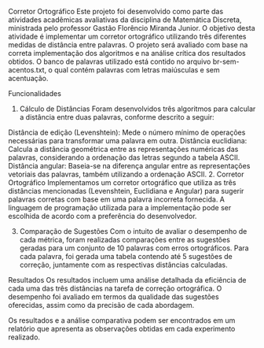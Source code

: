 Corretor Ortográfico
Este projeto foi desenvolvido como parte das atividades acadêmicas avaliativas da disciplina de Matemática Discreta, ministrada pelo professor Gastão Florêncio Miranda Junior. O objetivo desta atividade é implementar um corretor ortográfico utilizando três diferentes medidas de distância entre palavras. O projeto será avaliado com base na correta implementação dos algoritmos e na análise crítica dos resultados obtidos. O banco de palavras utilizado está contido no arquivo br-sem-acentos.txt, o qual contém palavras com letras maiúsculas e sem acentuação.

Funcionalidades
1. Cálculo de Distâncias
Foram desenvolvidos três algoritmos para calcular a distância entre duas palavras, conforme descrito a seguir:

Distância de edição (Levenshtein): Mede o número mínimo de operações necessárias para transformar uma palavra em outra.
Distância euclidiana: Calcula a distância geométrica entre as representações numéricas das palavras, considerando a ordenação das letras segundo a tabela ASCII.
Distância angular: Baseia-se na diferença angular entre as representações vetoriais das palavras, também utilizando a ordenação ASCII.
2. Corretor Ortográfico
Implementamos um corretor ortográfico que utiliza as três distâncias mencionadas (Levenshtein, Euclidiana e Angular) para sugerir palavras corretas com base em uma palavra incorreta fornecida. A linguagem de programação utilizada para a implementação pode ser escolhida de acordo com a preferência do desenvolvedor.

3. Comparação de Sugestões
Com o intuito de avaliar o desempenho de cada métrica, foram realizadas comparações entre as sugestões geradas para um conjunto de 10 palavras com erros ortográficos. Para cada palavra, foi gerada uma tabela contendo até 5 sugestões de correção, juntamente com as respectivas distâncias calculadas.

Resultados
Os resultados incluem uma análise detalhada da eficiência de cada uma das três distâncias na tarefa de correção ortográfica. O desempenho foi avaliado em termos da qualidade das sugestões oferecidas, assim como da precisão de cada abordagem.

Os resultados e a análise comparativa podem ser encontrados em um relatório que apresenta as observações obtidas em cada experimento realizado.
